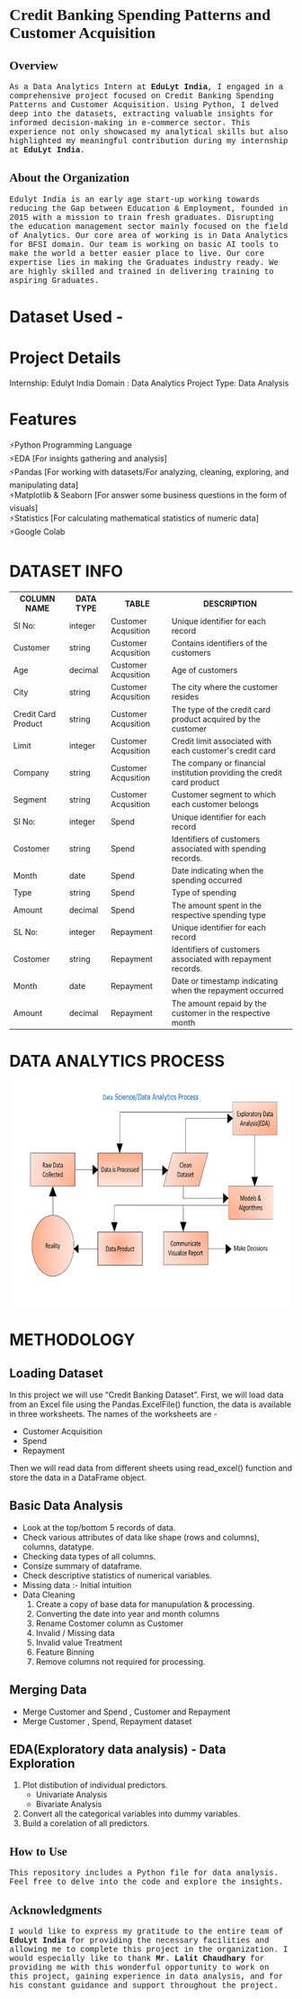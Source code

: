 # 
<h1 style="font-family:verdana;">Credit Banking Spending Patterns and Customer Acquisition</h1> 
<h2 style="font-family:verdana;">Overview</h2>
<p style="font-family:courier;">As a Data Analytics Intern at <b>EduLyt India</b>, I engaged in a comprehensive project focused on Credit Banking Spending Patterns and Customer Acquisition. Using Python, I delved deep into the datasets, extracting valuable insights for informed decision-making in e-commerce sector. This experience not only showcased my analytical skills but also highlighted my meaningful contribution during my internship at <b>EduLyt India</b>.
</p>
<h2 style="font-family:verdana;">About the Organization</h2> 
<P style="font-family:courier;">
Edulyt India is an early age start-up working towards reducing the Gap between Education & 
Employment, founded in 2015 with a mission to train fresh graduates. Disrupting the education 
management sector mainly focused on the field of Analytics. 
Our core area of working is in Data Analytics for BFSI domain. 
Our team is working on basic AI tools to make the world a better easier place to live. Our core 
expertise lies in making the Graduates industry ready. We are highly skilled and trained in 
delivering training to aspiring Graduates. </p>

# Dataset Used - 

# Project Details
Internship: Edulyt India
Domain : Data Analytics
Project Type: Data Analysis

# Features
⚡Python Programming Language<br>
⚡EDA [For insights gathering and analysis]<br>
⚡Pandas [For working with datasets/For analyzing, cleaning, exploring, and manipulating data]<br>
⚡Matplotlib & Seaborn [For answer some business questions in the form of visuals]<br>
⚡Statistics [For calculating  mathematical statistics of numeric data]
⚡Google Colab

 




# DATASET INFO
<div class="w3-container">
  <table class="w3-table-all w3-card-4">
    <tr>
      <th>COLUMN NAME</th>
      <th>DATA TYPE</th>
      <th>TABLE</th>
      <th>DESCRIPTION</th>
    </tr>
    <tr>
      <td>Sl No:</td>
      <td>integer</td>
      <td>Customer Acqusition</td>
      <td>Unique identifier for each record</td>
    </tr>
    <tr>
      <td>Customer</td>
      <td>string</td>
      <td>Customer Acqusition</td>
      <td>Contains identifiers of the customers</td>
    </tr>
    <tr>
      <td>Age</td>
      <td>decimal</td>
      <td>Customer Acqusition</td>
      <td>Age of customers</td>
    </tr>
    <tr>
      <td>City</td>
      <td>string</td>
      <td>Customer Acqusition</td>
      <td>The city where the customer resides</td>
    </tr>
    <tr>
        <td>Credit Card Product</td>
        <td>string</td>
        <td>Customer Acqusition</td>
        <td>The type of the credit card product acquired by the customer</td>
    </tr>
    <tr>
        <td>Limit</td>
        <td>integer</td>
        <td>Customer Acqusition</td>
        <td>Credit limit associated with each customer's credit card</td>
    </tr>
    <tr>
        <td>Company</td>
        <td>string</td>
        <td>Customer Acqusition</td>
        <td>The company or financial institution providing the credit card product</td>
    </tr>
    <tr>
        <td>Segment</td>
        <td>string</td>
        <td>Customer Acqusition</td>
        <td>Customer segment to which each customer belongs</td>
    </tr>    
    <tr>
      <td>Sl No:</td>
      <td>integer</td>
      <td>Spend</td>
      <td>Unique identifier for each record</td>
    </tr>
    <tr>
      <td>Costomer</td>
      <td>string</td>
      <td>Spend</td>
      <td>Identifiers of customers associated with spending records.</td>
    </tr>
    <tr>
      <td>Month</td>
      <td>date</td></td>
      <td>Spend</td>
      <td>Date indicating when the spending occurred</td>
    </tr>
    <tr>
      <td>Type</td>
      <td>string</td>
      <td>Spend</td>
      <td>Type of spending</td>
    </tr>
    <tr>
        <td>Amount</td>
        <td>decimal</td>
        <td>Spend</td>
        <td>The amount spent in the respective spending type</td>
    </tr>
    <tr>
      <td>SL No:</td>
      <td>integer</td>
      <td>Repayment</td>
      <td>Unique identifier for each record</td>
    </tr>
    <tr>
      <td>Costomer</td>
      <td>string</td>
      <td>Repayment</td>
      <td>Identifiers of customers associated with repayment records.</td>
    </tr>
    <tr>
      <td>Month</td>
      <td>date</td>
      <td>Repayment</td>
      <td>Date or timestamp indicating when the repayment occurred</td>
    </tr>
    <tr>
        <td>Amount</td>
        <td>decimal</td>
        <td>Repayment</td>
        <td>The amount repaid by the customer in the respective month</td>
    </tr>
  </table>
</div>



# DATA ANALYTICS PROCESS
<img src="Data_Analytics_Process.png" alt="Data Analytics Process" width="500" height="400">

# METHODOLOGY
<h2>Loading Dataset</h2> 
<p>In this project we will use “Credit Banking Dataset”.
First, we will load data from an Excel file using the Pandas.ExcelFile() function, the data is available in three worksheets. The names of the worksheets are - 
    <ul>
        <li>Customer Acquisition</li>
        <li>Spend</li>
        <li>Repayment</li>
    </ul>
Then we will read data from different sheets using read_excel() function and store the data in a DataFrame object.</p>

<h2>Basic Data Analysis</h2>
<ul>
    <li>Look at the top/bottom 5 records of data.</li>
    <li>Check various attributes of data like shape (rows and columns), columns, datatype.</li>
    <li>Checking data types of all columns.</li>
    <li>Consize summary of dataframe.</li>
    <li>Check descriptive statistics of numerical variables.</li> 
    <li>Missing data :- Initial intuition</li>
    <li>Data Cleaning
                <ol type = "1">
                    <li>Create a copy of base data for manupulation & processing.</li>
                    <li>Converting the date into year and month columns</li>
                    <li>Rename Costomer column as Customer</li>
                    <li>Invalid / Missing data</li>
                    <li>Invalid value Treatment</li>
                    <li>Feature Binning</li>
                    <li>Remove columns not required for processing.</li>
                </ol>
     </li>
</ul>
<h2>Merging Data</h2>
<ul>
    <li>Merge Customer and Spend , Customer and Repayment</li>
    <li>Merge Customer , Spend, Repayment dataset</li>
</ul>
<h2>EDA(Exploratory data analysis) - Data Exploration</h2>
<ol type="1">
    <li>Plot distibution of individual predictors.
        <ul>
            <li>Univariate Analysis</li>
            <li>Bivariate Analysis</li>
        </ul>
    </li>
    <li>Convert all the categorical variables into dummy variables.</li>
    <li>Build a corelation of all predictors.</li>
</ol>


<h2 style="font-family:verdana;">How to Use</h2>
<p style="font-family:courier;">This repository includes a Python file for data analysis. Feel free to delve into the code and explore the insights.</p>

<h2 style="font-family:verdana;">Acknowledgments</h2>
<p style="font-family:courier;">I would like to express my gratitude to the entire team of <b>EduLyt India</b> for providing the necessary facilities and allowing me to complete this project in the organization. I would especially like to thank <b>Mr. Lalit Chaudhary</b> for providing me with this wonderful opportunity to work on this project, gaining experience in data analysis, and for his constant guidance and support throughout the project.</p>
